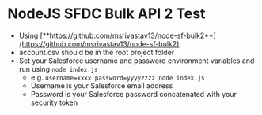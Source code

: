 # NodeJS SFDC Bulk API 2 Test

* Using [**https://github.com/msrivastav13/node-sf-bulk2**](https://github.com/msrivastav13/node-sf-bulk2)
* account.csv should be in the root project folder
* Set your Salesforce username and password environment variables and run using `node index.js`
	* e.g. `username=xxxx password=yyyyzzzz node index.js`
	* Username is your Salesforce email address
	* Password is your Salesforce password concatenated with your security token
